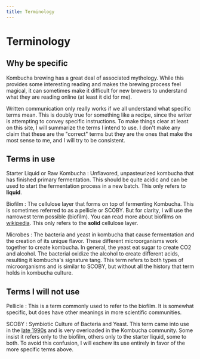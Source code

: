 ```yaml
---
title: Terminology
---
```

# Terminology

## Why be specific

Kombucha brewing has a great deal of associated mythology. While this provides some interesting reading and makes the brewing process feel magical, it can sometimes make it difficult for new brewers to understand what they are reading online (at least it did for me).

Written communication only really works if we all understand what specific terms mean. This is doubly true for something like a recipe, since the writer is attempting to convey specific instructions. To make things clear at least on this site, I will summarize the terms I intend to use. I don't make any claim that these are the "correct" terms but they are the ones that make the most sense to me, and I will try to be consistent.

## Terms in use

Starter Liquid or Raw Kombucha
: Unflavored, unpasteurized kombucha that has finished primary fermentation. This should be quite acidic and can be used to start the fermentation process in a new batch. This only refers to **liquid**.

Biofilm
: The cellulose layer that forms on top of fermenting Kombucha. This is sometimes referred to as a pellicle or SCOBY. But for clarity, I will use the narrowest term possible (biofilm). You can read more about biofilms on [wikipedia](https://en.wikipedia.org/wiki/Biofilm). This only refers to the **solid** cellulose layer.

Microbes
: The bacteria and yeast in kombucha that cause fermentation and the creation of its unique flavor. These different microorganisms work together to create kombucha. In general, the yeast eat sugar to create CO2 and alcohol. The bacterial oxidize the alcohol to create different acids, resulting it kombucha's signature tang. This term refers to both types of microorganisms and is similar to SCOBY, but without all the history that term holds in kombucha culture.

## Terms I will not use

Pellicle
: This is a term commonly used to refer to the biofilm. It is somewhat specific, but does have other meanings in more scientific communities.

SCOBY
: Symbiotic Culture of Bacteria and Yeast. This term came into use in the [late 1990s](https://www.merriam-webster.com/words-at-play/scoby-kombucha-word-history) and is very overloaded in the Kombucha community. Some insist it refers only to the biofilm, others only to the starter liquid, some to both. To avoid this confusion, I will eschew its use entirely in favor of the more specific terms above.
